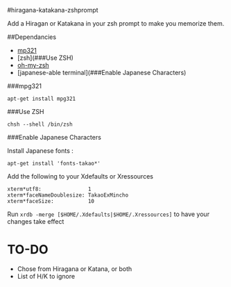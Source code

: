 #hiragana-katakana-zshprompt

Add a Hiragan or Katakana in your zsh prompt to make you memorize them.


##Dependancies
 * [mp321](###mpg321)
 * [zsh](###Use ZSH)
 * [oh-my-zsh](https://github.com/robbyrussell/oh-my-zsh)
 * [japanese-able terminal](###Enable Japanese Characters)


###mpg321

`apt-get install mpg321`

###Use ZSH

`chsh --shell /bin/zsh`

###Enable Japanese Characters

Install Japanese fonts :

`apt-get install 'fonts-takao*'`

Add the following to your Xdefaults or Xressources

```
xterm*utf8:               1
xterm*faceNameDoublesize: TakaoExMincho
xterm*faceSize:           10
```

Run `xrdb -merge [$HOME/.Xdefaults|$HOME/.Xressources]` to have your changes take effect


# TO-DO
 * Chose from Hiragana or Katana, or both
 * List of H/K to ignore
